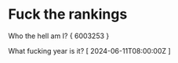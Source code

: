 # Fuck the rankings

Who the hell am I?
{ 6003253 }

What fucking year is it?
[ 2024-06-11T08:00:00Z ]
